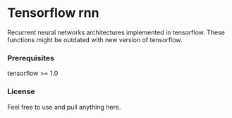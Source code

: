 # Tensorflow rnn
Recurrent neural networks architectures implemented in tensorflow.
These functions might be outdated with new version of tensorflow.
### Prerequisites

tensorflow >= 1.0


### License

Feel free to use and pull anything here.
